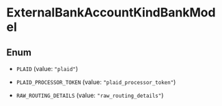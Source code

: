 

# ExternalBankAccountKindBankModel

## Enum


* `PLAID` (value: `"plaid"`)

* `PLAID_PROCESSOR_TOKEN` (value: `"plaid_processor_token"`)

* `RAW_ROUTING_DETAILS` (value: `"raw_routing_details"`)



